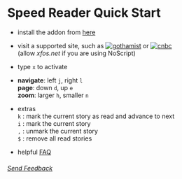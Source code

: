 Speed Reader Quick Start
========================

- install the addon from [here](https://addons.mozilla.org/en-US/firefox/addon/GetSpeedReader/)

- visit a supported site, such as [![gothamist](http://gothamist.com/favicon.ico)](http://gothamist.com/)
or [![cnbc](http://www.cnbc.com/favicon.ico)](http://www.cnbc.com/)  
(allow _xfos.net_ if you are using NoScript)

- type `x` to activate

- __navigate__:     left `j`, right `l`  
  __page__:         down `d`, up `e`  
  __zoom__:         larger `h`, smaller `n`

- extras  
  `k` : mark the current story as read and advance to next  
  `i` : mark the current story  
  `,` : unmark the current story  
  `$` : remove all read stories    

- helpful [FAQ](https://github.com/xfosdev/SpeedReader/blob/master/FAQ.md)
  
###### *[Send Feedback](https://github.com/xfosdev/SpeedReader/issues)*
